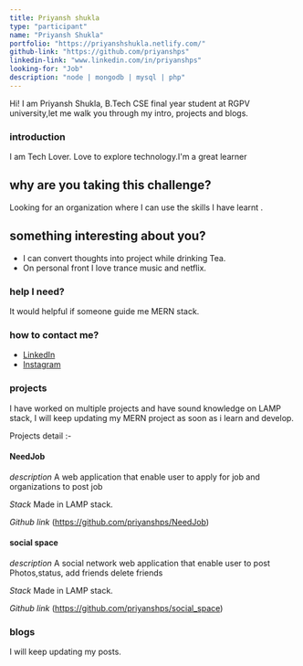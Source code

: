 ```yaml
---
title: Priyansh shukla
type: "participant"
name: "Priyansh Shukla"
portfolio: "https://priyanshshukla.netlify.com/"
github-link: "https://github.com/priyanshps"
linkedin-link: "www.linkedin.com/in/priyanshps"
looking-for: "Job"
description: "node | mongodb | mysql | php"
---
```


Hi! I am Priyansh Shukla, B.Tech CSE final year student at RGPV university,let me walk you through my intro, projects and blogs.

### introduction

I am Tech Lover. Love to explore technology.I'm a great learner 

## why are you taking this challenge?

Looking for an organization where I can use the skills I have learnt .


## something interesting about you?

- I can convert thoughts into project while drinking Tea.
- On personal front I love trance music and netflix.  

### help I need?

It would helpful if someone guide me MERN stack.  

### how to contact me?

- [LinkedIn](https://www.linkedin.com/in/priyanshps/)
- [Instagram](https://www.instagram.com/priyansh_h_h/)


### projects

I have worked on multiple projects and have sound knowledge on LAMP stack, I will keep updating my MERN project as soon as i learn and develop.

Projects detail :-
#### NeedJob 

_description_ A web application that enable user to apply for job and organizations to post job 

_Stack_ Made in LAMP stack.

_Github link_ (https://github.com/priyanshps/NeedJob)

#### social space 

_description_ A social network web application that enable user to post Photos,status, add friends delete friends 

_Stack_ Made in LAMP stack.

_Github link_ (https://github.com/priyanshps/social_space)


### blogs

I will keep updating my posts.
